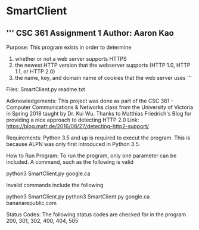 # SmartClient
'''
CSC 361 Assignment 1
Author: Aaron Kao
---------------------
Purpose:
This program exists in order to determine
1) whether or not a web server supports HTTPS
2) the newest HTTP version that the webserver supports (HTTP 1.0, HTTP 1.1, or HTTP 2.0)
3) the name, key, and domain name of cookies that the web server uses
'''

Files:
SmartClient.py
readme.txt

Adknowledgements: 
This project was done as part of the CSC 361 - Computer Communications & Networks class from the University of Victoria in Spring 2018 taught by Dr. Kui Wu.
Thanks to Matthias Friedrich's Blog for providing a nice approach to detecting HTTP 2.0
Link: https://blog.mafr.de/2016/08/27/detecting-http2-support/

Requirements:
Python 3.5 and up is required to execut the program. This is because ALPN was only first introduced in Python 3.5.

How to Run Program:
To run the program, only one parameter can be included. A command, such as the following is valid

python3 SmartClient.py google.ca

Invalid commands include the following

python3 SmartClient.py
python3 SmartClient.py google.ca bananarepublic.com

Status Codes:
The following status codes are checked for in the program
200, 301, 302, 400, 404, 505
